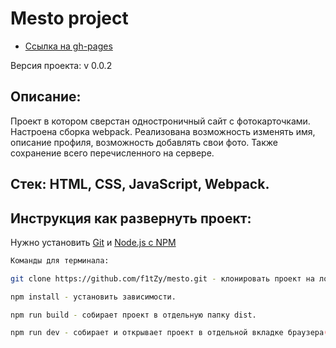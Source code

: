 # Mesto project

* [Ссылка на gh-pages](https://f1tzy.github.io/mesto/)

Версия проекта: v 0.0.2

## Описание:
Проект в котором сверстан одностроничный сайт с фотокарточками. Настроена сборка webpack. Реализована возможность изменять имя, описание профиля, возможность добавлять свои фото. Также сохранение всего перечисленного на сервере.

## Стек: HTML, CSS, JavaScript, Webpack.

## Инструкция как развернуть проект:
Нужно установить [Git](https://git-scm.com/) и [Node.js с NPM](https://nodejs.org/en/)

```sh
Команды для терминала:

git clone https://github.com/f1tZy/mesto.git - клонировать проект на локальный компьютер

npm install - установить зависимости.

npm run build - собирает проект в отдельную папку dist.

npm run dev - собирает и открывает проект в отдельной вкладке браузера(live server).
```
